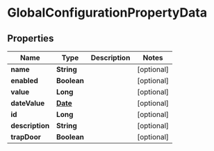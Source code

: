 

# GlobalConfigurationPropertyData

## Properties

Name | Type | Description | Notes
------------ | ------------- | ------------- | -------------
**name** | **String** |  |  [optional]
**enabled** | **Boolean** |  |  [optional]
**value** | **Long** |  |  [optional]
**dateValue** | [**Date**](Date.md) |  |  [optional]
**id** | **Long** |  |  [optional]
**description** | **String** |  |  [optional]
**trapDoor** | **Boolean** |  |  [optional]



